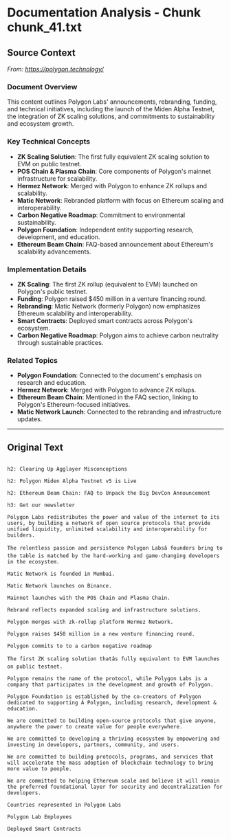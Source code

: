 # Documentation Analysis - Chunk chunk_41.txt

## Source Context
*From: https://polygon.technology/*

### Document Overview  
This content outlines Polygon Labs' announcements, rebranding, funding, and technical initiatives, including the launch of the Miden Alpha Testnet, the integration of ZK scaling solutions, and commitments to sustainability and ecosystem growth.  

### Key Technical Concepts  
- **ZK Scaling Solution**: The first fully equivalent ZK scaling solution to EVM on public testnet.  
- **POS Chain & Plasma Chain**: Core components of Polygon's mainnet infrastructure for scalability.  
- **Hermez Network**: Merged with Polygon to enhance ZK rollups and scalability.  
- **Matic Network**: Rebranded platform with focus on Ethereum scaling and interoperability.  
- **Carbon Negative Roadmap**: Commitment to environmental sustainability.  
- **Polygon Foundation**: Independent entity supporting research, development, and education.  
- **Ethereum Beam Chain**: FAQ-based announcement about Ethereum's scalability advancements.  

### Implementation Details  
- **ZK Scaling**: The first ZK rollup (equivalent to EVM) launched on Polygon's public testnet.  
- **Funding**: Polygon raised $450 million in a venture financing round.  
- **Rebranding**: Matic Network (formerly Polygon) now emphasizes Ethereum scalability and interoperability.  
- **Smart Contracts**: Deployed smart contracts across Polygon's ecosystem.  
- **Carbon Negative Roadmap**: Polygon aims to achieve carbon neutrality through sustainable practices.  

### Related Topics  
- **Polygon Foundation**: Connected to the document's emphasis on research and education.  
- **Hermez Network**: Merged with Polygon to advance ZK rollups.  
- **Ethereum Beam Chain**: Mentioned in the FAQ section, linking to Polygon's Ethereum-focused initiatives.  
- **Matic Network Launch**: Connected to the rebranding and infrastructure updates.

---

## Original Text
```

h2: Clearing Up Agglayer Misconceptions

h2: Polygon Miden Alpha Testnet v5 is Live

h2: Ethereum Beam Chain: FAQ to Unpack the Big DevCon Announcement

h3: Get our newsletter

Polygon Labs redistributes the power and value of the internet to its users, by building a network of open source protocols that provide unified liquidity, unlimited scalability and interoperability for builders.

The relentless passion and persistence Polygon Labsâ founders bring to the table is matched by the hard-working and game-changing developers in the ecosystem.

Matic Network is founded in Mumbai.

Matic Network launches on Binance.

Mainnet launches with the POS Chain and Plasma Chain.

Rebrand reflects expanded scaling and infrastructure solutions.

Polygon merges with zk-rollup platform Hermez Network.

Polygon raises $450 million in a new venture financing round.

Polygon commits to to a carbon negative roadmap

The first ZK scaling solution thatâs fully equivalent to EVM launches on public testnet.

Polygon remains the name of the protocol, while Polygon Labs is a company that participates in the development and growth of Polygon.

Polygon Foundation is established by the co-creators of Polygon dedicated to supporting Â Polygon, including research, development & education.

We are committed to building open-source protocols that give anyone, anywhere the power to create value for people everywhere.

We are committed to developing a thriving ecosystem by empowering and investing in developers, partners, community, and users.

We are committed to building protocols, programs, and services that will accelerate the mass adoption of blockchain technology to bring more value to people.

We are committed to helping Ethereum scale and believe it will remain the preferred foundational layer for security and decentralization for developers.

Countries represented in Polygon Labs

Polygon Lab Employees

Deployed Smart Contracts

```